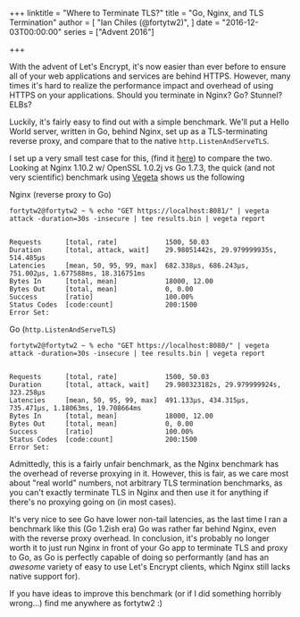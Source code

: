 +++
linktitle = "Where to Terminate TLS?"
title = "Go, Nginx, and TLS Termination"
author = [
  "Ian Chiles (@fortytw2)",
]
date = "2016-12-03T00:00:00"
series = ["Advent 2016"]

+++

With the advent of Let's Encrypt, it's now easier than ever before to ensure all 
of your web applications and services are behind HTTPS. However, many times it's
hard to realize the performance impact and overhead of using HTTPS on your 
applications. Should you terminate in Nginx? Go? Stunnel? ELBs?

Luckily, it's fairly easy to find out with a simple benchmark. We'll put a 
Hello World server, written in Go, behind Nginx, set up as a TLS-terminating
reverse proxy, and compare that to the native `http.ListenAndServeTLS`. 

I set up a very small test case for this, (find it [here](https://github.com/fortytw2/dirty-ssl-bench))
to compare the two. Looking at Nginx 1.10.2 w/ OpenSSL 1.0.2j vs Go 1.7.3, the 
quick (and not very scientific) benchmark using [Vegeta](https://github.com/tsenart/vegeta) shows us the following 


Nginx (reverse proxy to Go)
```
fortytw2@fortytw2 ~ % echo "GET https://localhost:8081/" | vegeta attack -duration=30s -insecure | tee results.bin | vegeta report


Requests      [total, rate]            1500, 50.03
Duration      [total, attack, wait]    29.98051442s, 29.979999935s, 514.485µs
Latencies     [mean, 50, 95, 99, max]  682.338µs, 686.243µs, 751.002µs, 1.677588ms, 18.316751ms
Bytes In      [total, mean]            18000, 12.00
Bytes Out     [total, mean]            0, 0.00
Success       [ratio]                  100.00%
Status Codes  [code:count]             200:1500
Error Set:
```

Go (`http.ListenAndServeTLS`)
```
fortytw2@fortytw2 ~ % echo "GET https://localhost:8080/" | vegeta attack -duration=30s -insecure | tee results.bin | vegeta report


Requests      [total, rate]            1500, 50.03
Duration      [total, attack, wait]    29.980323182s, 29.979999924s, 323.258µs
Latencies     [mean, 50, 95, 99, max]  491.133µs, 434.315µs, 735.471µs, 1.18063ms, 19.708664ms
Bytes In      [total, mean]            18000, 12.00
Bytes Out     [total, mean]            0, 0.00
Success       [ratio]                  100.00%
Status Codes  [code:count]             200:1500
Error Set:
```

Admittedly, this is a fairly unfair benchmark, as the Nginx benchmark has the overhead of 
reverse proxying in it. However, this is fair, as we care most about "real world" numbers, 
not arbitrary TLS termination benchmarks, as you can't exactly terminate TLS in Nginx and then
use it for anything if there's no proxying going on (in most cases).

It's very nice to see Go have lower non-tail latencies, as the last time I ran a benchmark like this (Go 1.2ish era)
Go was rather far behind Nginx, even with the reverse proxy overhead. In conclusion,
it's probably no longer worth it to just run Nginx in front of your Go app to terminate TLS and proxy to Go, as 
Go is perfectly capable of doing so performantly (and has an _awesome_ variety of easy to use Let's Encrypt clients, which
Nginx still lacks native support for).

If you have ideas to improve this benchmark (or if I did something horribly wrong...) find me anywhere as fortytw2 :)
